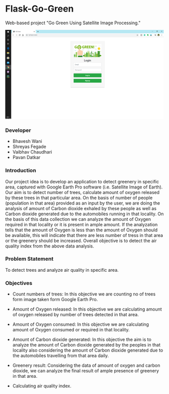# Flask-Go-Green
Web-based project "Go Green Using Satellite Image Processing." 

![alt text](https://github.com/Bhavesh2000/flask-Go-Green/blob/master/ver2/static/gogreen_login.png)

### Developer
- Bhavesh Wani
- Shreyas Fegade
- Vaibhav Chaudhari
- Pavan Datkar

### Introduction
Our project idea is to develop an application to detect greenery in specific area, captured with Google Earth Pro software (i.e. Satellite Image of Earth). Our aim is to detect number of trees, calculate amount of oxygen released by these trees in that particular area. On the basis of number of people (population in that area) provided as an input by the user, we are doing the analysis of amount of Carbon dioxide exhaled by these people as well as Carbon dioxide generated due to the automobiles running in that locality. On the basis of this data collection we can analyze the amount of Oxygen required in that locality or it is present in ample amount. If the analyzation tells that the amount of Oxygen is less than the amount of Oxygen should be available, this will indicate that there are less number of tress in that area or the greenery should be increased. Overall objective is to detect the air quality index from the above data analysis.  

### Problem Statement
To detect trees and analyze air quality in specific area.

### Objectives
- Count numbers of trees: In this objective we are counting no of trees form image taken form Google Earth Pro.
- Amount of Oxygen released: In this objective we are calculating amount of oxygen released by number of trees detected in that area.
- Amount of Oxygen consumed: In this objective we are calculating amount of Oxygen consumed or required in that locality.
- Amount of Carbon dioxide generated: In this objective the aim is to analyze the amount of Carbon dioxide generated by the peoples in that locality also considering the amount of Carbon dioxide generated due to the automobiles travelling from that area daily. 

- Greenery result: Considering the data of amount of oxygen and carbon dioxide, we can analyze the final result of ample presence of greenery in that area.
- Calculating air quality index.
